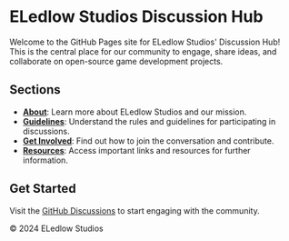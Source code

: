 # ELedlow Studios Discussion Hub

Welcome to the GitHub Pages site for ELedlow Studios' Discussion Hub! This is the central place for our community to engage, share ideas, and collaborate on open-source game development projects.

## Sections

- **[About](#about)**: Learn more about ELedlow Studios and our mission.
- **[Guidelines](#guidelines)**: Understand the rules and guidelines for participating in discussions.
- **[Get Involved](#get-involved)**: Find out how to join the conversation and contribute.
- **[Resources](#resources)**: Access important links and resources for further information.

## Get Started

Visit the [GitHub Discussions](https://github.com/ELedlow-Studios/Discussions/discussions) to start engaging with the community.

&copy; 2024 ELedlow Studios

